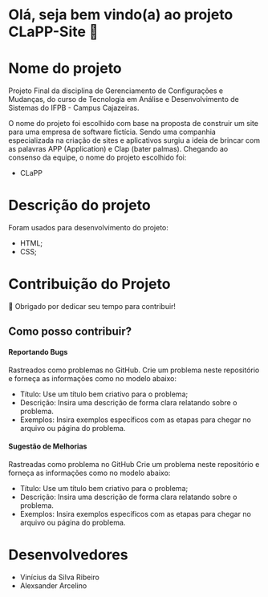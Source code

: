 # Olá, seja bem vindo(a) ao projeto CLaPP-Site  👋

# Nome do projeto

Projeto Final da disciplina de Gerenciamento de Configurações e Mudanças, do curso de Tecnologia em Análise e Desenvolvimento de Sistemas do IFPB - Campus Cajazeiras.

O nome do projeto foi escolhido com base na proposta de construir um site para uma empresa de software fictícia. Sendo uma companhia especializada na criação de sites e aplicativos surgiu a ideia de brincar com as palavras APP (Application) e Clap (bater palmas). Chegando ao consenso da equipe, o nome do projeto escolhido foi:
  * CLaPP


# Descrição do projeto

Foram usados para desenvolvimento do projeto:

  * HTML;
  * CSS;

# Contribuição do Projeto

:tada: Obrigado por dedicar seu tempo para contribuir!

## Como posso contribuir?

#### Reportando Bugs

Rastreados como problemas no GitHub.
Crie um problema neste repositório e forneça as informações como no modelo abaixo:

  * Título: Use um título bem criativo para o problema;
  * Descrição: Insira uma descrição de forma clara relatando sobre o problema.
  * Exemplos: Insira exemplos específicos com as etapas para chegar no arquivo ou página do problema.


#### Sugestão de Melhorias

Rastreadas como problema no GitHub
Crie um problema neste repositório e forneça as informações como no modelo abaixo:

  * Título: Use um título bem criativo para o problema;
  * Descrição: Insira uma descrição de forma clara relatando sobre o problema.
  * Exemplos: Insira exemplos específicos com as etapas para chegar no arquivo ou página do problema.

# Desenvolvedores
* Vinícius da Silva Ribeiro
* Alexsander Arcelino
